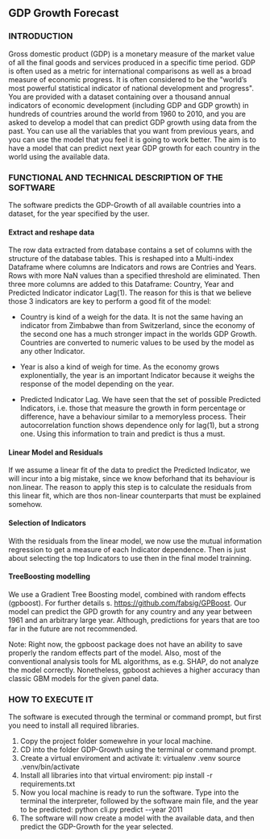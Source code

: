 ## GDP Growth Forecast

### INTRODUCTION

Gross domestic product (GDP) is a monetary measure of the market value
of all the final goods and services produced in a specific time period. GDP is
often used as a metric for international comparisons as well as a broad measure
of economic progress. It is often considered to be the "world’s most powerful
statistical indicator of national development and progress".
You are provided with a dataset containing over a thousand annual indicators of economic development (including GDP and GDP growth) in hundreds of
countries around the world from 1960 to 2010, and you are asked to develop a
model that can predict GDP growth using data from the past. You can use all the
variables that you want from previous years, and you can use the model that you
feel it is going to work better. The aim is to have a model that can predict next
year GDP growth for each country in the world using the available data.

### FUNCTIONAL AND TECHNICAL DESCRIPTION OF THE SOFTWARE

The software predicts the GDP-Growth of all available countries into a dataset, for the year specified by the user. 

#### Extract and reshape data

The row data extracted from database contains a set of columns with the structure of the database tables. This is reshaped into a Multi-index Dataframe where columns are Indicators and rows are Contries and Years. Rows with more NaN values than a specified threshold are eliminated. Then three more columns are added to this Dataframe: Country, Year and Predicted Indicator indicator Lag(1). The reason for this is that we believe those 3 indicators are key to perform a good fit of the model: 
  - Country is kind of a weigh for the data. It is not the same having an indicator from Zimbabwe than from Switzerland, since the economy of the second one has a much stronger impact in the worlds GDP Growth. Countries are converted to numeric values to be used by the model as any other Indicator.
  
  - Year is also a kind of weigh for time. As the economy grows explonentially, the year is an important Indicator because it weighs the response of the model depending on the year.  
  
  - Predicted Indicator Lag. We have seen that the set of possible Predicted Indicators, i.e. those that measure the growth in form percentage or difference, have a behaviour similar to a memoryless process. Their autocorrelation function shows dependence only for lag(1), but a strong one. Using this information to train and predict is thus a must. 

#### Linear Model and Residuals

If we assume a linear fit of the data to predict the Predicted Indicator, we will incur into a big mistake, since we know beforhand that its behaviour is non.linear. The reason to apply this step is to calculate the residuals from this linear fit, which are thos non-linear counterparts that must be explained somehow.

#### Selection of Indicators

With the residuals from the linear model, we now use the mutual information regression to get a measure of each Indicator dependence. Then is just about selecting the top Indicators to use then in the final model trainning. 

#### TreeBoosting modelling

We use a  Gradient Tree Boosting model, combined with random effects (gpboost). For further details s. https://github.com/fabsig/GPBoost.
Our model can predict the GPD growth for any country and any year between 1961 and an arbitrary large year. Although, predictions for years that are too far in the future are not recommended.

Note:
Right now, the gpboost package does not have an ability to save properly the random effects part of the model. Also, most of the conventional analysis tools for ML algorithms, as e.g. SHAP, do not analyze the model correctly. Nonetheless, gpboost achieves a higher accuracy than classic GBM models for the given panel data.
#### 

### HOW TO EXECUTE IT

The software is executed through the terminal or command prompt, but first you need to install all required libraries.

1) Copy the project folder somewehre in your local machine.
2) CD into the folder GDP-Growth using the terminal or command prompt. 
3) Create a virtual enviroment and activate it: 
    virtualenv .venv
    source .venv/bin/activate
4) Install all libraries into that virtual enviroment:
    pip install -r requirements.txt
5) Now you local machine is ready to run the software. Type into the terminal the interpreter, followed by the software main file, and the year to be predicted:
    python cli.py predict --year 2011
6) The software will now create a model with the available data, and then predict the GDP-Growth for the year selected.


